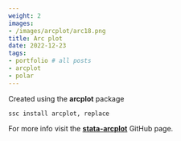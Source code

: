 ```yaml
---
weight: 2
images:
- /images/arcplot/arc18.png
title: Arc plot 
date: 2022-12-23
tags:
- portfolio # all posts
- arcplot
- polar
---
```


Created using the **arcplot** package

```
ssc install arcplot, replace
```

For more info visit the [**stata-arcplot**][def] GitHub page.

[def]: https://github.com/asjadnaqvi/stata-arcplot